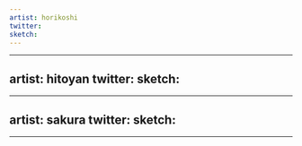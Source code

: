 ```yaml
---
artist: horikoshi
twitter: 
sketch: 
---
```


---
artist: hitoyan
twitter: 
sketch: 
---

---
artist: sakura
twitter: 
sketch: 
---

----------------








































































































































































